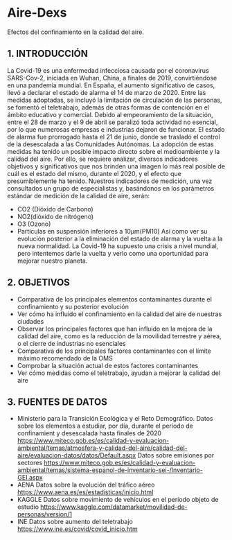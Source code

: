 # Aire-Dexs
Efectos del confinamiento en la calidad del aire.

## 1. INTRODUCCIÓN
La Covid-19 es una enfermedad infecciosa causada por el coronavirus SARS-Cov-2, iniciada en Wuhan, China, a finales de 2019, convirtiéndose en una pandemia mundial. En España, el aumento significativo de casos, llevó a declarar el estado de alarma el 14 de marzo de 2020. Entre las medidas adoptadas, se incluyó la limitación de circulación de las personas, se fomentó el teletrabajo, además de otras formas de contención en el ámbito educativo y comercial.
Debido al empeoramiento de la situación, entre el 28 de marzo y el 9 de abril se paralizó toda actividad no esencial, por lo que numerosas empresas e industrias dejaron de funcionar.
El estado de alarma fue prorrogado hasta el 21 de junio, donde se trasladó el control de la desescalada a las Comunidades Autónomas.
La adopción de estas medidas ha tenido un posible impacto directo sobre el medioambiente y la calidad del aire. Por ello, se requiere analizar, diversos indicadores objetivos y significativos que nos brinden una imagen lo más real posible de cuál es el estado del mismo, durante el 2020, y el efecto que presumiblemente ha tenido.
Nuestros indicadores de medición, una vez consultados un grupo de especialistas y, basándonos en los parámetros estándar de medición de la calidad de aire, serán:
- CO2 (Dióxido de Carbono)
- NO2(dióxido de nitrógeno)
- O3 (Ozono)
- Partículas en suspensión inferiores a 10μm(PM10)
Así como ver su evolución posterior a la eliminación del estado de alarma y la vuelta a la nueva normalidad.
La Covid-19 ha supuesto una crisis a nivel mundial, pero intentemos darle la vuelta y verlo como una oportunidad para mejorar nuestro planeta.

## 2. OBJETIVOS
- Comparativa de los principales elementos contaminantes durante el confinamiento y su posterior evolución
- Ver cómo ha influido el confinamiento en la calidad del aire de nuestras ciudades
- Observar los principales factores que han influido en la mejora de la calidad del aire, como es la reducción de la movilidad terrestre y aérea, o el cierre de industrias no esenciales
- Comparativa de los principales factores contaminantes con el límite máximo recomendado de la OMS
- Comprobar la situación actual de estos factores contaminantes
- Ver cómo medidas como el teletrabajo, ayudan a mejorar la calidad del aire
## 3. FUENTES DE DATOS
- Ministerio para la Transición Ecológica y el Reto Demográfico.
Datos sobre los elementos a estudiar, por día, durante el período de confinamient y desescalada hasta finales de 2020 https://www.miteco.gob.es/es/calidad-y-evaluacion-ambiental/temas/atmosfera-y-calidad-del-aire/calidad-del-aire/evaluacion-datos/datos/Default.aspx
Datos sobre emisiones por sectores
https://www.miteco.gob.es/es/calidad-y-evaluacion-ambiental/temas/sistema-espanol-de-inventario-sei-/Inventario-GEI.aspx
- AENA
Datos sobre la evolución del tráfico aéreo https://www.aena.es/es/estadisticas/inicio.html
- KAGGLE
Datos sobre movimiento de vehículos en el período objeto de estudio https://www.kaggle.com/datamarket/movilidad-de-personas/version/1
- INE
Datos sobre aumento del teletrabajo https://www.ine.es/covid/covid_inicio.htm
